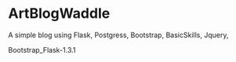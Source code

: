 # ArtBlogWaddle
A simple blog using Flask, Postgress, Bootstrap, BasicSkills, Jquery, 

Bootstrap_Flask-1.3.1